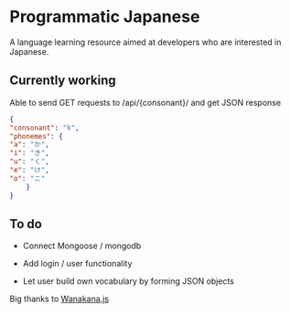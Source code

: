 # Programmatic Japanese

A language learning resource aimed at developers who are interested in Japanese.

## Currently working

Able to send GET requests to /api/{consonant}/ and get JSON response

```JSON
{
"consonant": "k",
"phonemes": {
"a": "か",
"i": "き",
"u": "く",
"e": "け",
"o": "こ"
    }
}
```

## To do


- Connect Mongoose / mongodb

- Add login / user functionality

- Let user build own vocabulary by forming JSON objects


Big thanks to [Wanakana.js](https://wanakana.com)